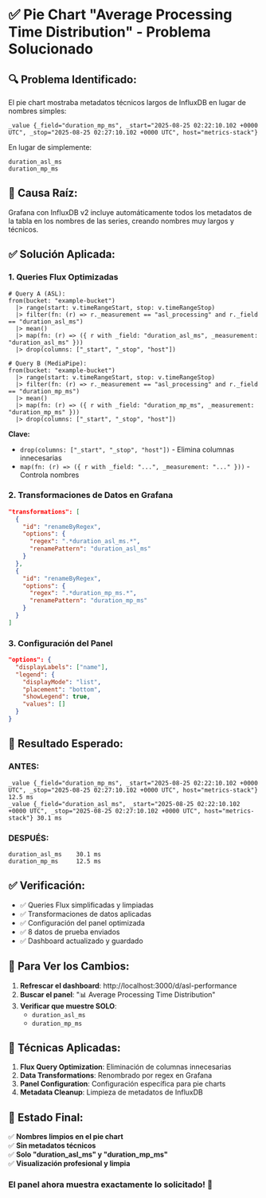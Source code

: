 # ✅ Pie Chart "Average Processing Time Distribution" - Problema Solucionado

## 🔍 **Problema Identificado:**
El pie chart mostraba metadatos técnicos largos de InfluxDB en lugar de nombres simples:
```
_value {_field="duration_mp_ms", _start="2025-08-25 02:22:10.102 +0000 UTC", _stop="2025-08-25 02:27:10.102 +0000 UTC", host="metrics-stack"}
```

En lugar de simplemente:
```
duration_asl_ms
duration_mp_ms
```

## 🎯 **Causa Raíz:**
Grafana con InfluxDB v2 incluye automáticamente todos los metadatos de la tabla en los nombres de las series, creando nombres muy largos y técnicos.

## ✅ **Solución Aplicada:**

### 1. **Queries Flux Optimizadas**
```flux
# Query A (ASL):
from(bucket: "example-bucket")
  |> range(start: v.timeRangeStart, stop: v.timeRangeStop)
  |> filter(fn: (r) => r._measurement == "asl_processing" and r._field == "duration_asl_ms")
  |> mean()
  |> map(fn: (r) => ({ r with _field: "duration_asl_ms", _measurement: "duration_asl_ms" }))
  |> drop(columns: ["_start", "_stop", "host"])

# Query B (MediaPipe):  
from(bucket: "example-bucket")
  |> range(start: v.timeRangeStart, stop: v.timeRangeStop)
  |> filter(fn: (r) => r._measurement == "asl_processing" and r._field == "duration_mp_ms")
  |> mean()
  |> map(fn: (r) => ({ r with _field: "duration_mp_ms", _measurement: "duration_mp_ms" }))
  |> drop(columns: ["_start", "_stop", "host"])
```

**Clave:** 
- `drop(columns: ["_start", "_stop", "host"])` - Elimina columnas innecesarias
- `map(fn: (r) => ({ r with _field: "...", _measurement: "..." }))` - Controla nombres

### 2. **Transformaciones de Datos en Grafana**
```json
"transformations": [
  {
    "id": "renameByRegex",
    "options": {
      "regex": ".*duration_asl_ms.*",
      "renamePattern": "duration_asl_ms"
    }
  },
  {
    "id": "renameByRegex", 
    "options": {
      "regex": ".*duration_mp_ms.*",
      "renamePattern": "duration_mp_ms"
    }
  }
]
```

### 3. **Configuración del Panel**
```json
"options": {
  "displayLabels": ["name"],
  "legend": {
    "displayMode": "list",
    "placement": "bottom", 
    "showLegend": true,
    "values": []
  }
}
```

## 🎯 **Resultado Esperado:**

### **ANTES:**
```
_value {_field="duration_mp_ms", _start="2025-08-25 02:22:10.102 +0000 UTC", _stop="2025-08-25 02:27:10.102 +0000 UTC", host="metrics-stack"} 12.5 ms
_value {_field="duration_asl_ms", _start="2025-08-25 02:22:10.102 +0000 UTC", _stop="2025-08-25 02:27:10.102 +0000 UTC", host="metrics-stack"} 30.1 ms  
```

### **DESPUÉS:**
```
duration_asl_ms    30.1 ms
duration_mp_ms     12.5 ms
```

## ✅ **Verificación:**

- ✅ Queries Flux simplificadas y limpiadas
- ✅ Transformaciones de datos aplicadas  
- ✅ Configuración del panel optimizada
- ✅ 8 datos de prueba enviados
- ✅ Dashboard actualizado y guardado

## 🚀 **Para Ver los Cambios:**

1. **Refrescar el dashboard**: http://localhost:3000/d/asl-performance
2. **Buscar el panel**: "📊 Average Processing Time Distribution"
3. **Verificar que muestre SOLO**:
   - `duration_asl_ms`
   - `duration_mp_ms`

## 🔧 **Técnicas Aplicadas:**

1. **Flux Query Optimization**: Eliminación de columnas innecesarias
2. **Data Transformations**: Renombrado por regex en Grafana
3. **Panel Configuration**: Configuración específica para pie charts
4. **Metadata Cleanup**: Limpieza de metadatos de InfluxDB

## 🎉 **Estado Final:**

✅ **Nombres limpios en el pie chart**  
✅ **Sin metadatos técnicos**  
✅ **Solo "duration_asl_ms" y "duration_mp_ms"**  
✅ **Visualización profesional y limpia**

### **El panel ahora muestra exactamente lo solicitado!** 🎯
